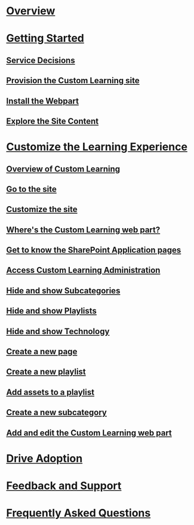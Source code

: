 # [Overview](index.md)
# [Getting Started](prereqs.md)
## [Service Decisions](servicedecisions.md)
## [Provision the Custom Learning site](installsitepackage.md)
## [Install the Webpart](installwebpart.md)
## [Explore the Site Content](sitecontent.md)
# [Customize the Learning Experience](customization.md)
## [Overview of Custom Learning](custom_overview.md)
## [Go to the site](custom_goto.md)
## [Customize the site](custom_edithelp.md)
## [Where's the Custom Learning web part?](custom_whereiswebpart.md)
## [Get to know the SharePoint Application pages](custom_apppages.md)
## [Access Custom Learning Administration](custom_accessadmin.md)
## [Hide and show Subcategories](custom_hideshowsub.md)
## [Hide and show Playlists](custom_hideshowplaylists.md)
## [Hide and show Technology](custom_hideshowtech.md)
## [Create a new page](custom_createnewpage.md)
## [Create a new playlist](custom_createnewplaylist.md)
## [Add assets to a playlist](custom_addassets.md)
## [Create a new subcategory](custom_createnewplaycat.md)
## [Add and edit the Custom Learning web part](custom_addwebpart.md)
# [Drive Adoption](driveadoption.md)
# [Feedback and Support](feedback.md)
# [Frequently Asked Questions](faq.md)

